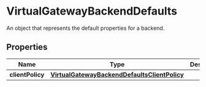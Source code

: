 

# VirtualGatewayBackendDefaults

An object that represents the default properties for a backend.

## Properties

| Name | Type | Description | Notes |
|------------ | ------------- | ------------- | -------------|
|**clientPolicy** | [**VirtualGatewayBackendDefaultsClientPolicy**](VirtualGatewayBackendDefaultsClientPolicy.md) |  |  [optional] |



